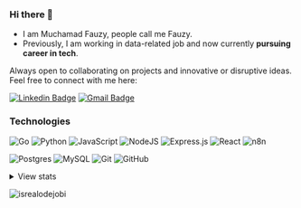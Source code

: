 ### Hi there 👋

- I am Muchamad Fauzy, people call me Fauzy. <br>
- Previously, I am working in data-related job and now currently **pursuing career in tech**. <br>

Always open to collaborating on projects and innovative or disruptive ideas. Feel free to connect with me here:

[![Linkedin Badge](https://img.shields.io/badge/-Muchamad%20Fauzy-blue?style=flat-square&logo=Linkedin&logoColor=white&link=https://www.linkedin.com/in/muchamad-fauzy-2b3489a5/)](https://www.linkedin.com/in/muchamad-fauzy-2b3489a5/)
[![Gmail Badge](https://img.shields.io/badge/-mucha.fauzy@gmail.com-c14438?style=flat-square&logo=Gmail&logoColor=white&link=mailto:mucha.fauzy@gmail.com)](mailto:mucha.fauzy@gmail.com)

### Technologies

![Go](https://img.shields.io/badge/go-%2300ADD8.svg?style=for-the-badge&logo=go&logoColor=white)
![Python](https://img.shields.io/badge/python-3670A0?style=for-the-badge&logo=python&logoColor=ffdd54)
![JavaScript](https://img.shields.io/badge/javascript-%23323330.svg?style=for-the-badge&logo=javascript&logoColor=%23F7DF1E)
![NodeJS](https://img.shields.io/badge/node.js-6DA55F?style=for-the-badge&logo=node.js&logoColor=white)
![Express.js](https://img.shields.io/badge/express.js-%23404d59.svg?style=for-the-badge&logo=express&logoColor=%2361DAFB)
![React](https://img.shields.io/badge/react-%2320232a.svg?style=for-the-badge&logo=react&logoColor=%2361DAFB)
![n8n](https://img.shields.io/badge/n8n-EA4B71.svg?style=for-the-badge&logo=n8n&logoColor=white)

<!-- ![Next JS](https://img.shields.io/badge/Next-black?style=for-the-badge&logo=next.js&logoColor=white)
![Chakra](https://img.shields.io/badge/chakra-%234ED1C5.svg?style=for-the-badge&logo=chakraui&logoColor=white)
![Vite](https://img.shields.io/badge/vite-%23646CFF.svg?style=for-the-badge&logo=vite&logoColor=white)
![HTML5](https://img.shields.io/badge/html5-%23E34F26.svg?style=for-the-badge&logo=html5&logoColor=white)
![CSS3](https://img.shields.io/badge/css3-%231572B6.svg?style=for-the-badge&logo=css3&logoColor=white)
![Google Cloud](https://img.shields.io/badge/GoogleCloud-%234285F4.svg?style=for-the-badge&logo=google-cloud&logoColor=white)
![HTML5](https://img.shields.io/badge/html5-%23E34F26.svg?style=for-the-badge&logo=html5&logoColor=white)
![CSS3](https://img.shields.io/badge/css3-%231572B6.svg?style=for-the-badge&logo=css3&logoColor=white)

-->

![Postgres](https://img.shields.io/badge/postgres-%23316192.svg?style=for-the-badge&logo=postgresql&logoColor=white)
![MySQL](https://img.shields.io/badge/mysql-%2300f.svg?style=for-the-badge&logo=mysql&logoColor=white)
![Git](https://img.shields.io/badge/git-%23F05033.svg?style=for-the-badge&logo=git&logoColor=white)
![GitHub](https://img.shields.io/badge/github-%23121011.svg?style=for-the-badge&logo=github&logoColor=white)


<details>
<summary>
  View stats
</summary>
  
### Top Languages
![Top Langs](https://github-readme-stats.vercel.app/api/top-langs/?username=mch-fauzy&hide_progress=true)

### GitHub stats 
![Github Stats](https://github-readme-stats.vercel.app/api?username=mch-fauzy&count_private=true&show_icons=true&include_all_commits=true)

</details>

<!-- Profile Views -->
<p align="left"> <img src="https://komarev.com/ghpvc/?username=mch-fauzy&label=Profile%20views&color=0e75b6&style=flat" alt="isrealodejobi" /></p>
